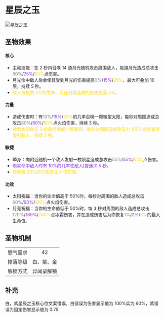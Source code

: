 # 星辰之玉

![星辰之玉](星辰之玉.png)

## 圣物效果

#### **核心**

- 主动技能：在 2 秒内召唤 14 道月光随机攻击周围敌人，每道月光造成总攻击<font color=gray>60%</font>/<font color=BlueViolet>75%</font>/<font color=gold>90%</font>点伤害。
- 月光命中敌人后会使其受到月光的伤害提高<font color=gray>0%</font>/<font color=BlueViolet>15%</font>/<font color=gold>25%</font>，最大可叠加 10 层，持续 5 秒。
- <font color=gold>敌人每损失 5%的生命，月光对其造成的伤害提高 5%。</font>

#### **力量**

- 造成伤害时：有<font color=gray>10%</font>/<font color=BlueViolet>15%</font>/<font color=gold>20%</font>的几率召唤一颗微型太阳，每秒对周围造成总攻击<font color=gray>80%</font>/<font color=BlueViolet>80%</font>/<font color=gold>80%</font>点火焰伤害，持续 3 秒。
- <font color=gold>微型太阳会在 3 秒后坍缩成一颗黑洞，每秒对周围造成攻击力 100%点伤害并吸引敌人，持续 3 秒。</font>

#### **敏捷**

- 瞬身：向附近随机一个敌人发射一枚陨星造成总攻击<font color=gray>55%</font>/<font color=BlueViolet>55%</font>/<font color=gold>55%</font>点伤害。
- <font color=BlueViolet>陨星命中敌人时有 10%的几率使敌人[昏迷]0.5 秒。</font>
- <font color=gold>陨星有 20%的几率造成 4 倍伤害。</font>

#### **功效**

- 太阳祝福：当你的生命值高于 50%时，每秒对周围的敌人造成总攻击<font color=gray>60%</font>/<font color=BlueViolet>90%</font>/<font color=gold>120%</font>点火焰伤害。
- 月亮祝福：当你的生命值低于 50%时，每 3 秒对周围的敌人造成总攻击<font color=gray>120%</font>/<font color=BlueViolet>180%</font>/<font color=gold>240%</font>点冰霜伤害，并在造成伤害后为你恢复<font color=gray>1%</font>/<font color=BlueViolet>2%</font>/<font color=gold>3%</font>的最大生命值。

## 圣物机制

|          |            |
| :------: | :--------: |
| 怒气需求 |     42     |
| 掉落等级 | 白、紫、金 |
| 解锁方式 | 异闻录解锁 |

## 补充

白，紫星辰之玉核心位文案错误，白错误为伤害显示值为 100%实为 60%，紫错误为固定伤害显示值为 0.75

